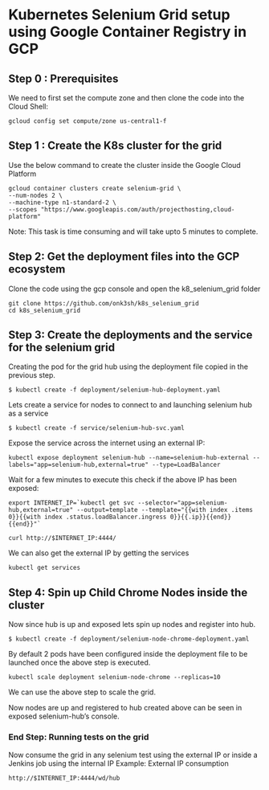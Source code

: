# Kubernetes Selenium Grid setup using Google Container Registry in GCP

## Step 0 : Prerequisites
We need to first set the compute zone and then clone the code into the Cloud Shell:
```
gcloud config set compute/zone us-central1-f
```

## Step 1 : Create the K8s cluster for the grid
Use the below command to create the cluster inside the Google Cloud Platform
```
gcloud container clusters create selenium-grid \
--num-nodes 2 \
--machine-type n1-standard-2 \
--scopes "https://www.googleapis.com/auth/projecthosting,cloud-platform"
```
Note: This task is time consuming and will take upto 5 minutes to complete.

## Step 2: Get the deployment files into the GCP ecosystem
Clone the code using the gcp console and open the k8_selenium_grid folder
```
git clone https://github.com/onk3sh/k8s_selenium_grid
cd k8s_selenium_grid
```

## Step 3: Create the deployments and the service for the selenium grid 
Creating the pod for the grid hub using the deployment file copied in the previous step.
```
$ kubectl create -f deployment/selenium-hub-deployment.yaml
```

Lets create a service for nodes to connect to and launching selenium hub as a service
```
$ kubectl create -f service/selenium-hub-svc.yaml
```

Expose the service across the internet using an external IP:
```
kubectl expose deployment selenium-hub --name=selenium-hub-external --labels="app=selenium-hub,external=true" --type=LoadBalancer
```
Wait for a few minutes to execute this check if the above IP has been exposed:
```
export INTERNET_IP=`kubectl get svc --selector="app=selenium-hub,external=true" --output=template --template="{{with index .items 0}}{{with index .status.loadBalancer.ingress 0}}{{.ip}}{{end}}{{end}}"`

curl http://$INTERNET_IP:4444/
```
We can also get the external IP by getting the services
```
kubectl get services
```

## Step 4: Spin up Child Chrome Nodes inside the cluster
Now since hub is up and exposed lets spin up nodes and register into hub.
```
$ kubectl create -f deployment/selenium-node-chrome-deployment.yaml
```
By default 2 pods have been configured inside the deployment file to be launched once the above step is executed.
```
kubectl scale deployment selenium-node-chrome --replicas=10
```
We can use the above step to scale the grid.

Now nodes are up and registered to hub created above can be seen in exposed selenium-hub’s console. 

### End Step: Running tests on the grid
Now consume the grid in any selenium test using the external IP or inside a Jenkins job using the internal IP
Example: External IP consumption
```
http://$INTERNET_IP:4444/wd/hub
```
